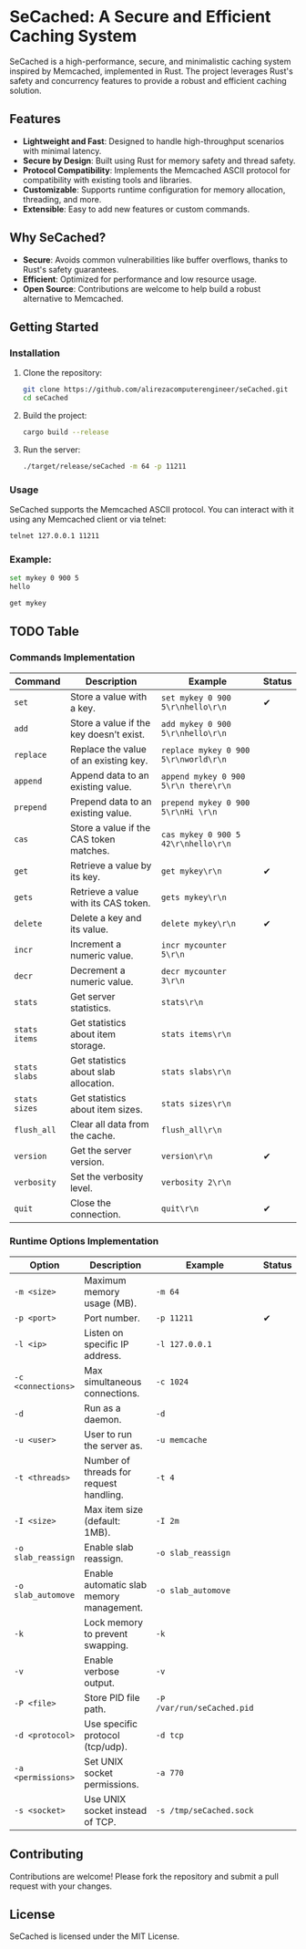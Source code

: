 # SeCached: A Secure and Efficient Caching System

SeCached is a high-performance, secure, and minimalistic caching system inspired by Memcached, implemented in Rust. The project leverages Rust's safety and concurrency features to provide a robust and efficient caching solution.

## Features
- **Lightweight and Fast**: Designed to handle high-throughput scenarios with minimal latency.
- **Secure by Design**: Built using Rust for memory safety and thread safety.
- **Protocol Compatibility**: Implements the Memcached ASCII protocol for compatibility with existing tools and libraries.
- **Customizable**: Supports runtime configuration for memory allocation, threading, and more.
- **Extensible**: Easy to add new features or custom commands.

## Why SeCached?
- **Secure**: Avoids common vulnerabilities like buffer overflows, thanks to Rust's safety guarantees.
- **Efficient**: Optimized for performance and low resource usage.
- **Open Source**: Contributions are welcome to help build a robust alternative to Memcached.

## Getting Started
### Installation
1. Clone the repository:
   ```bash
   git clone https://github.com/alirezacomputerengineer/seCached.git
   cd seCached
   ```
2. Build the project:
   ```bash
   cargo build --release
   ```
3. Run the server:
   ```bash
   ./target/release/seCached -m 64 -p 11211
   ```

### Usage
SeCached supports the Memcached ASCII protocol. You can interact with it using any Memcached client or via telnet:
```bash
telnet 127.0.0.1 11211
```
### Example:
```bash
set mykey 0 900 5
hello

get mykey
```

## TODO Table
### Commands Implementation
| **Command**       | **Description**                               | **Example**                          | **Status** |
|--------------------|-----------------------------------------------|---------------------------------------|------------|
| `set`             | Store a value with a key.                    | `set mykey 0 900 5\r\nhello\r\n`   |     ✔      |
| `add`             | Store a value if the key doesn’t exist.     | `add mykey 0 900 5\r\nhello\r\n`   |            |
| `replace`         | Replace the value of an existing key.        | `replace mykey 0 900 5\r\nworld\r\n` |            |
| `append`          | Append data to an existing value.            | `append mykey 0 900 5\r\n there\r\n` |            |
| `prepend`         | Prepend data to an existing value.           | `prepend mykey 0 900 5\r\nHi \r\n` |            |
| `cas`             | Store a value if the CAS token matches.      | `cas mykey 0 900 5 42\r\nhello\r\n` |            |
| `get`             | Retrieve a value by its key.                 | `get mykey\r\n`                    |     ✔      |
| `gets`            | Retrieve a value with its CAS token.         | `gets mykey\r\n`                   |            |
| `delete`          | Delete a key and its value.                  | `delete mykey\r\n`                 |     ✔      |
| `incr`            | Increment a numeric value.                   | `incr mycounter 5\r\n`             |            |
| `decr`            | Decrement a numeric value.                   | `decr mycounter 3\r\n`             |            |
| `stats`           | Get server statistics.                       | `stats\r\n`                        |            |
| `stats items`     | Get statistics about item storage.           | `stats items\r\n`                  |            |
| `stats slabs`     | Get statistics about slab allocation.        | `stats slabs\r\n`                  |            |
| `stats sizes`     | Get statistics about item sizes.             | `stats sizes\r\n`                  |            |
| `flush_all`       | Clear all data from the cache.               | `flush_all\r\n`                    |            |
| `version`         | Get the server version.                      | `version\r\n`                      |     ✔      |
| `verbosity`       | Set the verbosity level.                     | `verbosity 2\r\n`                  |            |
| `quit`            | Close the connection.                        | `quit\r\n`                         |     ✔      |

### Runtime Options Implementation
| **Option**         | **Description**                              | **Example**                  | **Status** |
|--------------------|----------------------------------------------|------------------------------|------------|
| `-m <size>`       | Maximum memory usage (MB).                  | `-m 64`                     |            |
| `-p <port>`       | Port number.                                | `-p 11211`                  |      ✔     |
| `-l <ip>`         | Listen on specific IP address.              | `-l 127.0.0.1`              |            |
| `-c <connections>`| Max simultaneous connections.               | `-c 1024`                   |            |
| `-d`              | Run as a daemon.                            | `-d`                        |            |
| `-u <user>`       | User to run the server as.                  | `-u memcache`               |            |
| `-t <threads>`    | Number of threads for request handling.      | `-t 4`                      |            |
| `-I <size>`       | Max item size (default: 1MB).               | `-I 2m`                     |            |
| `-o slab_reassign`| Enable slab reassign.                        | `-o slab_reassign`          |            |
| `-o slab_automove`| Enable automatic slab memory management.     | `-o slab_automove`          |            |
| `-k`              | Lock memory to prevent swapping.             | `-k`                        |            |
| `-v`              | Enable verbose output.                      | `-v`                        |            |
| `-P <file>`       | Store PID file path.                        | `-P /var/run/seCached.pid`  |            |
| `-d <protocol>`   | Use specific protocol (tcp/udp).            | `-d tcp`                    |            |
| `-a <permissions>`| Set UNIX socket permissions.                | `-a 770`                    |            |
| `-s <socket>`     | Use UNIX socket instead of TCP.             | `-s /tmp/seCached.sock`     |            |

## Contributing
Contributions are welcome! Please fork the repository and submit a pull request with your changes.

## License
SeCached is licensed under the MIT License.

